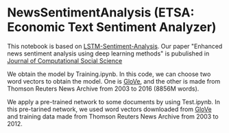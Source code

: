 # NewsSentimentAnalysis (ETSA: Economic Text Sentiment Analyzer)

This notebook is based on [LSTM-Sentiment-Analysis](https://github.com/adeshpande3/LSTM-Sentiment-Analysis).
Our paper "Enhanced news sentiment analysis using deep learning methods" is pubulished in [Journal of Computational Social Science](https://link.springer.com/article/10.1007/s42001-019-00035-x)

We obtain the model by Training.ipynb.
In this code, we can choose two word vectors to obtain the model. One is [GloVe](http://nlp.stanford.edu/projects/glove/), and the other is made from Thomson Reuters News Archive from 2003 to 2016 (8856M words).

We apply a pre-trained network to some documents by using Test.ipynb.
In this pre-tarined network, we used word vectors downloaded from [GloVe](http://nlp.stanford.edu/projects/glove/) and training data made from Thomson Reuters News Archive from 2003 to 2012.
